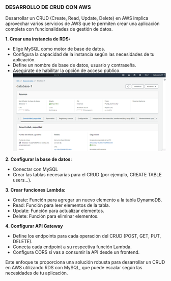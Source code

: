 ### DESARROLLO DE CRUD CON AWS 
Desarrollar un CRUD (Create, Read, Update, Delete) en AWS implica aprovechar varios servicios de AWS que te permiten crear una aplicación completa con funcionalidades de gestión de datos.

**1. Crear una instancia de RDS:**
- Elige MySQL como motor de base de datos.
- Configura la capacidad de la instancia según las necesidades de tu aplicación.
- Define un nombre de base de datos, usuario y contraseña.
- Asegúrate de habilitar la opción de acceso público.
![image alt](https://github.com/karlamoquillazavelasco/AWS/blob/02bef86a72f70f72c202f700e17662720539034d/RDS.png)

**2. Configurar la base de datos:** 
- Conectar con MySQL 
- Crear las tablas necesarias para el CRUD (por ejemplo, CREATE TABLE users...).

**3. Crear funciones Lambda:** 
- Create: Función para agregar un nuevo elemento a la tabla DynamoDB.
- Read: Función para leer elementos de la tabla.
- Update: Función para actualizar elementos.
- Delete: Función para eliminar elementos.

**4. Configurar API Gateway**
- Define los endpoints para cada operación del CRUD (POST, GET, PUT, DELETE).
- Conecta cada endpoint a su respectiva función Lambda.
- Configura CORS si vas a consumir la API desde un frontend.

Este enfoque te proporciona una solución robusta para desarrollar un CRUD en AWS utilizando RDS con MySQL, que puede escalar según las necesidades de tu aplicación.
